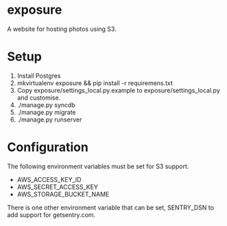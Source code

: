 exposure
========

A website for hosting photos using S3.

Setup
=====

1. Install Postgres
2. mkvirtualenv exposure && pip install -r requiremens.txt
2. Copy exposure/settings_local.py.example to exposure/settings_local.py and customise.
3. ./manage.py syncdb
4. ./manage.py migrate
5. ./manage.py runserver


Configuration
=============

The following environment variables must be set for S3 support.

 - AWS_ACCESS_KEY_ID
 - AWS_SECRET_ACCESS_KEY
 - AWS_STORAGE_BUCKET_NAME

There is one other environment variable that can be set, SENTRY_DSN to
add support for getsentry.com.